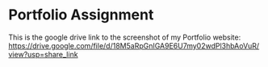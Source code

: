 # Portfolio Assignment
This is the google drive link to the screenshot of my Portfolio website: https://drive.google.com/file/d/18M5aRpGnIGA9E6U7my02wdPl3hbAoVuR/view?usp=share_link
